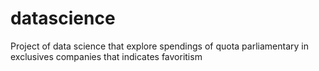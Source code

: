 # datascience
Project of data science that explore spendings of quota parliamentary in exclusives companies that indicates favoritism
